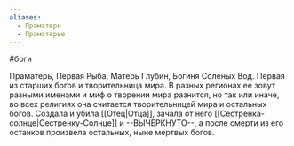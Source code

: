 ```yaml
---
aliases:
  - Праматери
  - Праматерью
---
```

#боги

Праматерь, Первая Рыба, Матерь Глубин, Богиня Соленых Вод. Первая из старших богов и творительница мира. В разных регионах ее зовут разными именами и миф о творении мира разнится, но так или иначе, во всех религиях она считается творительницей мира и остальных богов. Создала и убила [[Отец|Отца]], зачала от него [[Сестренка-солнце|Сестренку-Солнце]] и --ВЫЧЕРКНУТО--, а после смерти из его останков произвела остальных, ныне мертвых богов.